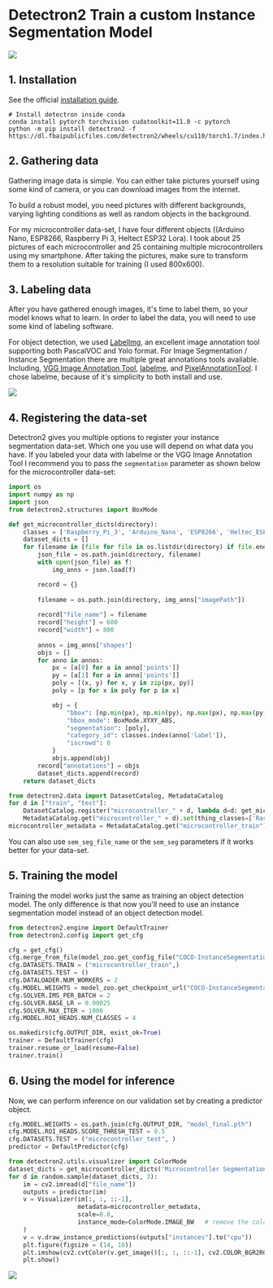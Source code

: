 # Detectron2 Train a custom Instance Segmentation Model

![](doc/detectron_visualize_segmentations.png)

## 1. Installation

See the official [installation guide](https://github.com/facebookresearch/detectron2/blob/master/INSTALL.md).
```
# Install detectron inside conda
conda install pytorch torchvision cudatoolkit=11.0 -c pytorch
python -m pip install detectron2 -f https://dl.fbaipublicfiles.com/detectron2/wheels/cu110/torch1.7/index.html
```
## 2. Gathering data

Gathering image data is simple. You can either take pictures yourself using some kind of camera, or you can download images from the internet.

To build a robust model, you need pictures with different backgrounds, varying lighting conditions as well as random objects in the background.

For my microcontroller data-set, I have four different objects ((Arduino Nano, ESP8266, Raspberry Pi 3, Heltect ESP32 Lora). I took about 25 pictures of each microcontroller and 25 containing multiple microcontrollers using my smartphone. After taking the pictures, make sure to transform them to a resolution suitable for training (I used 800x600).

## 3. Labeling data

After you have gathered enough images, it's time to label them, so your model knows what to learn. In order to label the data, you will need to use some kind of labeling software.

For object detection, we used [LabelImg](https://github.com/tzutalin/labelImg), an excellent image annotation tool supporting both PascalVOC and Yolo format. For Image Segmentation / Instance Segmentation there are multiple great annotations tools available. Including, [VGG Image Annotation Tool](http://www.robots.ox.ac.uk/~vgg/software/via/), [labelme](https://github.com/wkentaro/labelme), and [PixelAnnotationTool](https://github.com/abreheret/PixelAnnotationTool). I chose labelme, because of it's simplicity to both install and use.

![](doc/labelme_example.jpg)

## 4. Registering the data-set

Detectron2 gives you multiple options to register your instance segmentation data-set. Which one you use will depend on what data you have. If you labeled your data with labelme or the VGG Image Annotation Tool I recommend you to pass the ```segmentation``` parameter as shown below for the microcontroller data-set:

```python
import os
import numpy as np
import json
from detectron2.structures import BoxMode

def get_microcontroller_dicts(directory):
    classes = ['Raspberry_Pi_3', 'Arduino_Nano', 'ESP8266', 'Heltec_ESP32_Lora']
    dataset_dicts = []
    for filename in [file for file in os.listdir(directory) if file.endswith('.json')]:
        json_file = os.path.join(directory, filename)
        with open(json_file) as f:
            img_anns = json.load(f)

        record = {}
        
        filename = os.path.join(directory, img_anns["imagePath"])
        
        record["file_name"] = filename
        record["height"] = 600
        record["width"] = 800
      
        annos = img_anns["shapes"]
        objs = []
        for anno in annos:
            px = [a[0] for a in anno['points']]
            py = [a[1] for a in anno['points']]
            poly = [(x, y) for x, y in zip(px, py)]
            poly = [p for x in poly for p in x]

            obj = {
                "bbox": [np.min(px), np.min(py), np.max(px), np.max(py)],
                "bbox_mode": BoxMode.XYXY_ABS,
                "segmentation": [poly],
                "category_id": classes.index(anno['label']),
                "iscrowd": 0
            }
            objs.append(obj)
        record["annotations"] = objs
        dataset_dicts.append(record)
    return dataset_dicts

from detectron2.data import DatasetCatalog, MetadataCatalog
for d in ["train", "test"]:
    DatasetCatalog.register("microcontroller_" + d, lambda d=d: get_microcontroller_dicts('Microcontroller Segmentation/' + d))
    MetadataCatalog.get("microcontroller_" + d).set(thing_classes=['Raspberry_Pi_3', 'Arduino_Nano', 'ESP8266', 'Heltec_ESP32_Lora'])
microcontroller_metadata = MetadataCatalog.get("microcontroller_train")
```

You can also use ```sem_seg_file_name``` or the ```sem_seg``` parameters if it works better for your data-set.

## 5. Training the model

Training the model works just the same as training an object detection model. The only difference is that now you'll need to use an instance segmentation model instead of an object detection model.


```python 
from detectron2.engine import DefaultTrainer
from detectron2.config import get_cfg

cfg = get_cfg()
cfg.merge_from_file(model_zoo.get_config_file("COCO-InstanceSegmentation/mask_rcnn_R_50_FPN_3x.yaml"))
cfg.DATASETS.TRAIN = ("microcontroller_train",)
cfg.DATASETS.TEST = ()
cfg.DATALOADER.NUM_WORKERS = 2
cfg.MODEL.WEIGHTS = model_zoo.get_checkpoint_url("COCO-InstanceSegmentation/mask_rcnn_R_50_FPN_3x.yaml")
cfg.SOLVER.IMS_PER_BATCH = 2
cfg.SOLVER.BASE_LR = 0.00025
cfg.SOLVER.MAX_ITER = 1000
cfg.MODEL.ROI_HEADS.NUM_CLASSES = 4

os.makedirs(cfg.OUTPUT_DIR, exist_ok=True)
trainer = DefaultTrainer(cfg) 
trainer.resume_or_load(resume=False)
trainer.train()
```

## 6. Using the model for inference

Now, we can perform inference on our validation set by creating a predictor object.

```python
cfg.MODEL.WEIGHTS = os.path.join(cfg.OUTPUT_DIR, "model_final.pth")
cfg.MODEL.ROI_HEADS.SCORE_THRESH_TEST = 0.5 
cfg.DATASETS.TEST = ("microcontroller_test", )
predictor = DefaultPredictor(cfg)
```

```python
from detectron2.utils.visualizer import ColorMode
dataset_dicts = get_microcontroller_dicts('Microcontroller Segmentation/test')
for d in random.sample(dataset_dicts, 3):    
    im = cv2.imread(d["file_name"])
    outputs = predictor(im)
    v = Visualizer(im[:, :, ::-1],
                   metadata=microcontroller_metadata, 
                   scale=0.8, 
                   instance_mode=ColorMode.IMAGE_BW   # remove the colors of unsegmented pixels
    )
    v = v.draw_instance_predictions(outputs["instances"].to("cpu"))
    plt.figure(figsize = (14, 10))
    plt.imshow(cv2.cvtColor(v.get_image()[:, :, ::-1], cv2.COLOR_BGR2RGB))
    plt.show()
```

![](doc/prediction_example.PNG)

